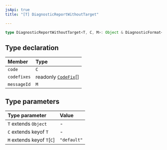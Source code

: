 ```yaml
---
jsApi: true
title: "[T] DiagnosticReportWithoutTarget"

---
```

```ts
type DiagnosticReportWithoutTarget<T, C, M>: Object & DiagnosticFormat<T, C, M>;
```

## Type declaration

| Member | Type |
| :------ | :------ |
| `code` | `C` |
| `codefixes` | readonly [`CodeFix`](../interfaces/CodeFix.md)[] |
| `messageId` | `M` |

## Type parameters

| Type parameter | Value |
| :------ | :------ |
| `T` extends `Object` | - |
| `C` extends keyof `T` | - |
| `M` extends keyof `T`\[`C`\] | `"default"` |
